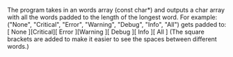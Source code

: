 The program takes in an words array (const char*) and outputs a char array with all the words padded to the length of the longest word. 
For example: ("None", "Critical", "Error", "Warning", "Debug", "Info", "All") 
gets padded to: [  None  ][Critical][ Error  ][Warning ][ Debug  ][  Info  ][  All   ] 
(The square brackets are added to make it easier to see the spaces between different words.)
